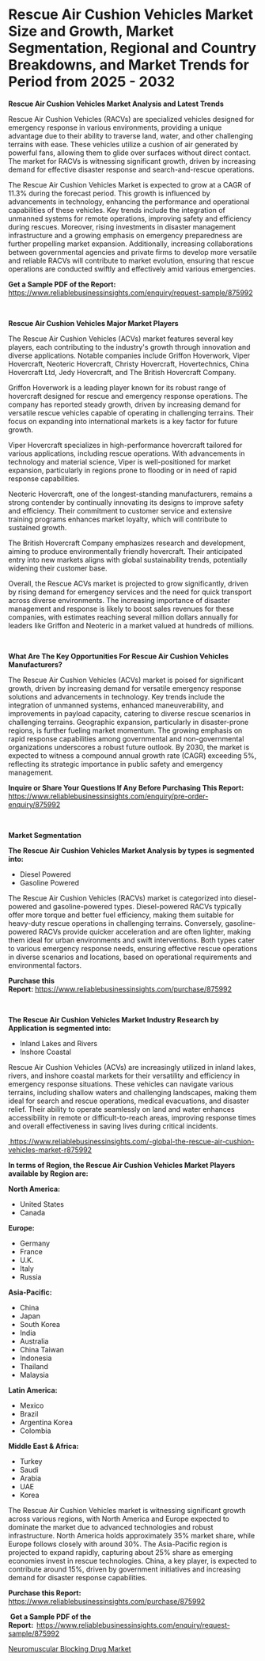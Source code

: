 <p><h1>Rescue Air Cushion Vehicles Market Size and Growth, Market Segmentation, Regional and Country Breakdowns, and Market Trends for Period from 2025 -  2032</h1></p><p><strong>Rescue Air Cushion Vehicles Market Analysis and Latest Trends</strong></p>
<p><p>Rescue Air Cushion Vehicles (RACVs) are specialized vehicles designed for emergency response in various environments, providing a unique advantage due to their ability to traverse land, water, and other challenging terrains with ease. These vehicles utilize a cushion of air generated by powerful fans, allowing them to glide over surfaces without direct contact. The market for RACVs is witnessing significant growth, driven by increasing demand for effective disaster response and search-and-rescue operations.</p><p>The Rescue Air Cushion Vehicles Market is expected to grow at a CAGR of 11.3% during the forecast period. This growth is influenced by advancements in technology, enhancing the performance and operational capabilities of these vehicles. Key trends include the integration of unmanned systems for remote operations, improving safety and efficiency during rescues. Moreover, rising investments in disaster management infrastructure and a growing emphasis on emergency preparedness are further propelling market expansion. Additionally, increasing collaborations between governmental agencies and private firms to develop more versatile and reliable RACVs will contribute to market evolution, ensuring that rescue operations are conducted swiftly and effectively amid various emergencies.</p></p>
<p><strong>Get a Sample PDF of the Report:&nbsp;</strong> <a href="https://www.reliablebusinessinsights.com/enquiry/request-sample/875992?utm_campaign=2302&utm_medium=2&utm_source=Github&utm_content=ia&utm_term=30032025&utm_id=rescue-air-cushion-vehicles">https://www.reliablebusinessinsights.com/enquiry/request-sample/875992</a></p>
<p>&nbsp;</p>
<p><strong>Rescue Air Cushion Vehicles Major Market Players</strong></p>
<p><p>The Rescue Air Cushion Vehicles (ACVs) market features several key players, each contributing to the industry's growth through innovation and diverse applications. Notable companies include Griffon Hoverwork, Viper Hovercraft, Neoteric Hovercraft, Christy Hovercraft, Hovertechnics, China Hovercraft Ltd, Jedy Hovercraft, and The British Hovercraft Company.</p><p>Griffon Hoverwork is a leading player known for its robust range of hovercraft designed for rescue and emergency response operations. The company has reported steady growth, driven by increasing demand for versatile rescue vehicles capable of operating in challenging terrains. Their focus on expanding into international markets is a key factor for future growth.</p><p>Viper Hovercraft specializes in high-performance hovercraft tailored for various applications, including rescue operations. With advancements in technology and material science, Viper is well-positioned for market expansion, particularly in regions prone to flooding or in need of rapid response capabilities.</p><p>Neoteric Hovercraft, one of the longest-standing manufacturers, remains a strong contender by continually innovating its designs to improve safety and efficiency. Their commitment to customer service and extensive training programs enhances market loyalty, which will contribute to sustained growth.</p><p>The British Hovercraft Company emphasizes research and development, aiming to produce environmentally friendly hovercraft. Their anticipated entry into new markets aligns with global sustainability trends, potentially widening their customer base.</p><p>Overall, the Rescue ACVs market is projected to grow significantly, driven by rising demand for emergency services and the need for quick transport across diverse environments. The increasing importance of disaster management and response is likely to boost sales revenues for these companies, with estimates reaching several million dollars annually for leaders like Griffon and Neoteric in a market valued at hundreds of millions.</p></p>
<p>&nbsp;</p>
<p><strong>What Are The Key Opportunities For Rescue Air Cushion Vehicles Manufacturers?</strong></p>
<p><p>The Rescue Air Cushion Vehicles (ACVs) market is poised for significant growth, driven by increasing demand for versatile emergency response solutions and advancements in technology. Key trends include the integration of unmanned systems, enhanced maneuverability, and improvements in payload capacity, catering to diverse rescue scenarios in challenging terrains. Geographic expansion, particularly in disaster-prone regions, is further fueling market momentum. The growing emphasis on rapid response capabilities among governmental and non-governmental organizations underscores a robust future outlook. By 2030, the market is expected to witness a compound annual growth rate (CAGR) exceeding 5%, reflecting its strategic importance in public safety and emergency management.</p></p>
<p><strong>Inquire or Share Your Questions If Any Before Purchasing This Report:</strong> <a href="https://www.reliablebusinessinsights.com/enquiry/pre-order-enquiry/875992?utm_campaign=2302&utm_medium=2&utm_source=Github&utm_content=ia&utm_term=30032025&utm_id=rescue-air-cushion-vehicles">https://www.reliablebusinessinsights.com/enquiry/pre-order-enquiry/875992</a></p>
<p>&nbsp;</p>
<p><strong>Market Segmentation</strong></p>
<p><strong>The Rescue Air Cushion Vehicles Market Analysis by types is segmented into:</strong></p>
<p><ul><li>Diesel Powered</li><li>Gasoline Powered</li></ul></p>
<p><p>The Rescue Air Cushion Vehicles (RACVs) market is categorized into diesel-powered and gasoline-powered types. Diesel-powered RACVs typically offer more torque and better fuel efficiency, making them suitable for heavy-duty rescue operations in challenging terrains. Conversely, gasoline-powered RACVs provide quicker acceleration and are often lighter, making them ideal for urban environments and swift interventions. Both types cater to various emergency response needs, ensuring effective rescue operations in diverse scenarios and locations, based on operational requirements and environmental factors.</p></p>
<p><strong>Purchase this Report:&nbsp;</strong><a href="https://www.reliablebusinessinsights.com/purchase/875992?utm_campaign=2302&utm_medium=2&utm_source=Github&utm_content=ia&utm_term=30032025&utm_id=rescue-air-cushion-vehicles">https://www.reliablebusinessinsights.com/purchase/875992</a></p>
<p>&nbsp;</p>
<p><strong>The Rescue Air Cushion Vehicles Market Industry Research by Application is segmented into:</strong></p>
<p><ul><li>Inland Lakes and Rivers</li><li>Inshore Coastal</li></ul></p>
<p><p>Rescue Air Cushion Vehicles (ACVs) are increasingly utilized in inland lakes, rivers, and inshore coastal markets for their versatility and efficiency in emergency response situations. These vehicles can navigate various terrains, including shallow waters and challenging landscapes, making them ideal for search and rescue operations, medical evacuations, and disaster relief. Their ability to operate seamlessly on land and water enhances accessibility in remote or difficult-to-reach areas, improving response times and overall effectiveness in saving lives during critical incidents.</p></p>
<p><a href="https://www.reliablebusinessinsights.com/-global-the-rescue-air-cushion-vehicles-market-r875992?utm_campaign=2302&utm_medium=2&utm_source=Github&utm_content=ia&utm_term=30032025&utm_id=rescue-air-cushion-vehicles">&nbsp;https://www.reliablebusinessinsights.com/-global-the-rescue-air-cushion-vehicles-market-r875992</a></p>
<p><strong>In terms of Region, the Rescue Air Cushion Vehicles Market Players available by Region are:</strong></p>
<p>
    <p> <strong> North America: </strong>
        <ul>
            <li>United States</li>
            <li>Canada</li>
        </ul>
        </p> 
    <p> <strong> Europe: </strong>
        <ul>
            <li>Germany</li>
            <li>France</li>
            <li>U.K.</li>
            <li>Italy</li>
            <li>Russia</li>
        </ul>
        </p> 
    <p> <strong> Asia-Pacific: </strong>
        <ul>
            <li>China</li>
            <li>Japan</li>
            <li>South Korea</li>
            <li>India</li>
            <li>Australia</li>
            <li>China Taiwan</li>
            <li>Indonesia</li>
            <li>Thailand</li>
            <li>Malaysia</li>
        </ul>
        </p> 
    <p> <strong> Latin America: </strong>
        <ul>
            <li>Mexico</li>
            <li>Brazil</li>
            <li>Argentina Korea</li>
            <li>Colombia</li>
        </ul>
        </p> 
    <p> <strong> Middle East & Africa: </strong>
        <ul>
            <li>Turkey</li>
            <li>Saudi</li>
            <li>Arabia</li>
            <li>UAE</li>
            <li>Korea</li>
        </ul>
    </p>
    </p>
<p><p>The Rescue Air Cushion Vehicles market is witnessing significant growth across various regions, with North America and Europe expected to dominate the market due to advanced technologies and robust infrastructure. North America holds approximately 35% market share, while Europe follows closely with around 30%. The Asia-Pacific region is projected to expand rapidly, capturing about 25% share as emerging economies invest in rescue technologies. China, a key player, is expected to contribute around 15%, driven by government initiatives and increasing demand for disaster response capabilities.</p></p>
<p><strong>Purchase this Report: </strong><a href="https://www.reliablebusinessinsights.com/purchase/875992?utm_campaign=2302&utm_medium=2&utm_source=Github&utm_content=ia&utm_term=30032025&utm_id=rescue-air-cushion-vehicles">https://www.reliablebusinessinsights.com/purchase/875992</a></p>
<p>&nbsp;<strong>Get a Sample PDF of the Report:&nbsp;&nbsp;</strong><a href="https://www.reliablebusinessinsights.com/enquiry/request-sample/875992?utm_campaign=2302&utm_medium=2&utm_source=Github&utm_content=ia&utm_term=30032025&utm_id=rescue-air-cushion-vehicles">https://www.reliablebusinessinsights.com/enquiry/request-sample/875992</a></p>
<p><strong></strong></p>
<p><p><a href="https://github.com/kathiestrine5ty/Market-Research-Report-List-2/blob/main/neuromuscular-blocking-drug-market.md?utm_campaign=2302&utm_medium=2&utm_source=Github&utm_content=ia&utm_term=30032025&utm_id=rescue-air-cushion-vehicles">Neuromuscular Blocking Drug Market</a></p></p>